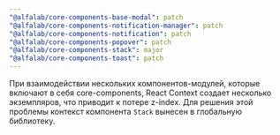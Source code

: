 ```yaml
---
"@alfalab/core-components-base-modal": patch
"@alfalab/core-components-notification-manager": patch
"@alfalab/core-components-notification": patch
"@alfalab/core-components-popover": patch
"@alfalab/core-components-stack": major
"@alfalab/core-components-toast": patch
---
```


При взаимодействии нескольких компонентов-модулей, которые включают в себя core-components, React Context создает несколько экземпляров, что приводит к потере z-index. Для решения этой проблемы контекст компонента `Stack` вынесен в глобальную библиотеку.
